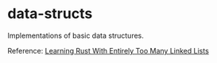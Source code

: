 # data-structs
Implementations of basic data structures.

Reference: [Learning Rust With Entirely Too Many Linked Lists](https://rust-unofficial.github.io/too-many-lists/)

